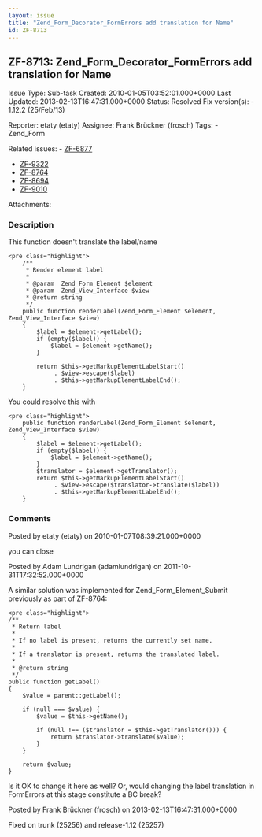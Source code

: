 ```yaml
---
layout: issue
title: "Zend_Form_Decorator_FormErrors add translation for Name"
id: ZF-8713
---
```


ZF-8713: Zend\_Form\_Decorator\_FormErrors add translation for Name
-------------------------------------------------------------------

 Issue Type: Sub-task Created: 2010-01-05T03:52:01.000+0000 Last Updated: 2013-02-13T16:47:31.000+0000 Status: Resolved Fix version(s): - 1.12.2 (25/Feb/13)
 
 Reporter:  etaty (etaty)  Assignee:  Frank Brückner (frosch)  Tags: - Zend\_Form
 
 Related issues: - [ZF-6877](/issues/browse/ZF-6877)
- [ZF-9322](/issues/browse/ZF-9322)
- [ZF-8764](/issues/browse/ZF-8764)
- [ZF-8694](/issues/browse/ZF-8694)
- [ZF-9010](/issues/browse/ZF-9010)
 
 Attachments: 
### Description

This function doesn't translate the label/name

 
    <pre class="highlight">
        /**
         * Render element label
         *
         * @param  Zend_Form_Element $element
         * @param  Zend_View_Interface $view
         * @return string
         */
        public function renderLabel(Zend_Form_Element $element, Zend_View_Interface $view)
        {
            $label = $element->getLabel();
            if (empty($label)) {
                $label = $element->getName();
            }
    
            return $this->getMarkupElementLabelStart()
                 . $view->escape($label)
                 . $this->getMarkupElementLabelEnd();
        }


You could resolve this with

 
    <pre class="highlight">
        public function renderLabel(Zend_Form_Element $element, Zend_View_Interface $view)
        {
            $label = $element->getLabel();
            if (empty($label)) {
                $label = $element->getName();
            }
            $translator = $element->getTranslator();
            return $this->getMarkupElementLabelStart()
                 . $view->escape($translator->translate($label))
                 . $this->getMarkupElementLabelEnd();
        }


 

 

### Comments

Posted by etaty (etaty) on 2010-01-07T08:39:21.000+0000

you can close

 

 

Posted by Adam Lundrigan (adamlundrigan) on 2011-10-31T17:32:52.000+0000

A similar solution was implemented for Zend\_Form\_Element\_Submit previously as part of ZF-8764:

 
    <pre class="highlight">
    /**
     * Return label
     *
     * If no label is present, returns the currently set name.
     *
     * If a translator is present, returns the translated label.
     *
     * @return string
     */
    public function getLabel()
    {
        $value = parent::getLabel();
    
        if (null === $value) {
            $value = $this->getName();
    
            if (null !== ($translator = $this->getTranslator())) {
                return $translator->translate($value);
            }
        }
    
        return $value;
    }


Is it OK to change it here as well? Or, would changing the label translation in FormErrors at this stage constitute a BC break?

 

 

Posted by Frank Brückner (frosch) on 2013-02-13T16:47:31.000+0000

Fixed on trunk (25256) and release-1.12 (25257)

 

 